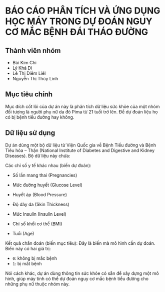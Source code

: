 # BÁO CÁO PHÂN TÍCH VÀ ỨNG DỤNG HỌC MÁY TRONG DỰ ĐOÁN NGUY CƠ MẮC BỆNH ĐÁI THÁO ĐƯỜNG

## Thành viên nhóm
- Bùi Kim Chi
- Lý Khả Di
- Lê Thị Diễm Liêl
- Nguyễn Thị Thùy Linh

## Mục tiêu chính
Mục đích cốt lõi của dự án này là phân tích dữ liệu sức khỏe của một nhóm đối tượng là người phụ nữ da đỏ Pima từ 21 tuổi trở lên. Để dự đoán liệu họ có bị bệnh tiểu đường hay không.

## Dữ liệu sử dụng 
Dự án dùng một bộ dữ liệu từ Viện Quốc gia về Bệnh Tiểu đường và Bệnh Tiêu hóa – Thận (National Institute of Diabetes and Digestive and Kidney Diseases). Bộ dữ liệu này chứa:

Các chỉ số y tế khác nhau (biến dự đoán): 

* Số lần mang thai (Pregnancies)
      
* Mức đường huyết (Glucose Level)
      
* Huyết áp (Blood Pressure)
      
* Độ dày da (Skin Thickness)
      
* Mức Insulin (Insulin Level)
      
* Chỉ số khối cơ thể (BMI)
      
* Tuổi (Age)
  
Kết quả chẩn đoán (biến mục tiêu): Đây là biến mà mô hình cần dự đoán. Biến này có hai giá trị: 
* `0`: không bị mắc bệnh
* `1`: bị mất bệnh

Nói cách khác, dự án dùng thông tin sức khỏe có sẵn để xây dựng một mô hình, giúp máy tính có thể dự đoán nguy cơ mắc bệnh tiểu đường cho những phụ nữ thuộc nhóm này.
